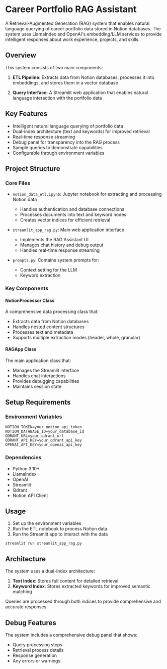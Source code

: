 
# Career Portfolio RAG Assistant

A Retrieval-Augmented Generation (RAG) system that enables natural language querying of career portfolio data stored in Notion databases. The system uses LlamaIndex and OpenAI's embedding/LLM services to provide intelligent responses about work experience, projects, and skills.

## Overview

This system consists of two main components:

1. **ETL Pipeline**: Extracts data from Notion databases, processes it into embeddings, and stores them in a vector database

2. **Query Interface**: A Streamlit web application that enables natural language interaction with the portfolio data

## Key Features
- Intelligent natural language querying of portfolio data
- Dual-index architecture (text and keywords) for improved retrieval
- Real-time response streaming
- Debug panel for transparency into the RAG process
- Sample queries to demonstrate capabilities
- Configurable through environment variables


## Project Structure
### Core Files

- `notion_data_etl.ipynb`: Jupyter notebook for extracting and processing Notion data
  - Handles authentication and database connections
  - Processes documents into text and keyword nodes
  - Creates vector indices for efficient retrieval


- `streamlit_app_rag.py`: Main web application interface
  - Implements the RAG Assistant UI
  - Manages chat history and debug output
  - Handles real-time response streaming


- `prompts.py`: Contains system prompts for:
  - Context setting for the LLM
  - Keyword extraction
  
  
### Key Components
#### NotionProcessor Class

A comprehensive data processing class that:

- Extracts data from Notion databases
- Handles nested content structures
- Processes text and metadata
- Supports multiple extraction modes (header, whole, granular)


#### RAGApp Class

The main application class that:

- Manages the Streamlit interface
- Handles chat interactions
- Provides debugging capabilities
- Maintains session state

## Setup Requirements

### Environment Variables
```
NOTION_TOKEN=your_notion_api_token
NOTION_DATABASE_ID=your_database_id
QDRANT_URL=your_qdrant_url
QDRANT_API_KEY=your_qdrant_api_key
OPENAI_API_KEY=your_openai_api_key
```

### Dependencies

- Python 3.10+
- LlamaIndex
- OpenAI
- Streamlit
- Qdrant
- Notion API Client


## Usage

1. Set up the environment variables
2. Run the ETL notebook to process Notion data
3. Run the Streamlit app to interact with the data

```
streamlit run streamlit_app_rag.py
``` 

## Architecture
The system uses a dual-index architecture:

1. **Text Index**: Stores full content for detailed retrieval
2. **Keyword Index**: Stores extracted keywords for improved semantic matching

Queries are processed through both indices to provide comprehensive and accurate responses.


## Debug Features
The system includes a comprehensive debug panel that shows:
- Query processing steps
- Retrieval process details
- Response generation
- Any errors or warnings